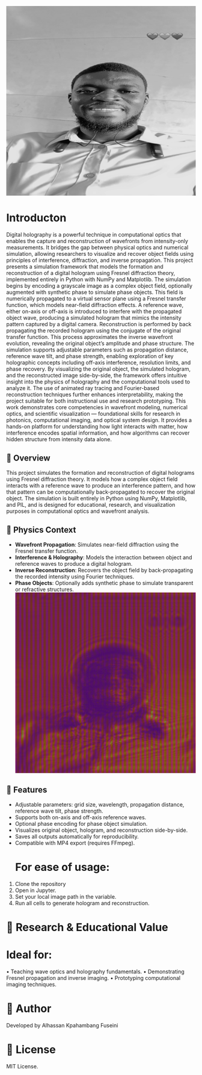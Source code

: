 
![](holo_outputs/object_amplitude.png)
# Introducton
Digital holography is a powerful technique in computational optics that enables the capture and reconstruction of wavefronts from intensity-only measurements. It bridges the gap between physical optics and numerical simulation, allowing researchers to visualize and recover object fields using principles of interference, diffraction, and inverse propagation. This project presents a simulation framework that models the formation and reconstruction of a digital hologram using Fresnel diffraction theory, implemented entirely in Python with NumPy and Matplotlib.
The simulation begins by encoding a grayscale image as a complex object field, optionally augmented with synthetic phase to simulate phase objects. This field is numerically propagated to a virtual sensor plane using a Fresnel transfer function, which models near-field diffraction effects. A reference wave,  either on-axis or off-axis  is introduced to interfere with the propagated object wave, producing a simulated hologram that mimics the intensity pattern captured by a digital camera.
Reconstruction is performed by back propagating the recorded hologram using the conjugate of the original transfer function. This process approximates the inverse wavefront evolution, revealing the original object’s amplitude and phase structure. The simulation supports adjustable parameters such as propagation distance, reference wave tilt, and phase strength, enabling exploration of key holographic concepts including off-axis interference, resolution limits, and phase recovery.
By visualizing the original object, the simulated hologram, and the reconstructed image side-by-side, the framework offers intuitive insight into the physics of holography and the computational tools used to analyze it. The use of animated ray tracing and Fourier-based reconstruction techniques further enhances interpretability, making the project suitable for both instructional use and research prototyping.
This work demonstrates core competencies in wavefront modeling, numerical optics, and scientific visualization — foundational skills for  research in photonics, computational imaging, and optical system design. It provides a hands-on platform for understanding how light interacts with matter, how interference encodes spatial information, and how algorithms can recover hidden structure from intensity data alone.



## 📌 Overview
This project simulates the formation and reconstruction of digital holograms using Fresnel diffraction theory. It models how a complex object field interacts with a reference wave to produce an interference pattern, and how that pattern can be computationally back-propagated to recover the original object. The simulation is built entirely in Python using NumPy, Matplotlib, and PIL, and is designed for educational, research, and visualization purposes in computational optics and wavefront analysis.

## 🧠 Physics Context
- **Wavefront Propagation**: Simulates near-field diffraction using the Fresnel transfer function.
- **Interference & Holography**: Models the interaction between object and reference waves to produce a digital hologram.
- **Inverse Reconstruction**: Recovers the object field by back-propagating the recorded intensity using Fourier techniques.
- **Phase Objects**: Optionally adds synthetic phase to simulate transparent or refractive structures.
![](holo_outputs/simulated_hologram.png)


## 🚀 Features
- Adjustable parameters: grid size, wavelength, propagation distance, reference wave tilt, phase strength.
- Supports both on-axis and off-axis reference waves.
- Optional phase encoding for phase object simulation.
- Visualizes original object, hologram, and reconstruction side-by-side.
- Saves all outputs automatically for reproducibility.
- Compatible with MP4 export (requires FFmpeg).
  # For ease of usage:
1. Clone the repository
2. 	Open  in Jupyter.
3. 	Set your local image path in the  variable.
4. 	Run all cells to generate hologram and reconstruction.
# 🎯 Research & Educational Value
# Ideal for:
• 	Teaching wave optics and holography fundamentals.
• 	Demonstrating Fresnel propagation and inverse imaging.
• 	Prototyping computational imaging techniques.
# 👤 Author
Developed by Alhassan Kpahambang Fuseini
#  📄 License
MIT License.
